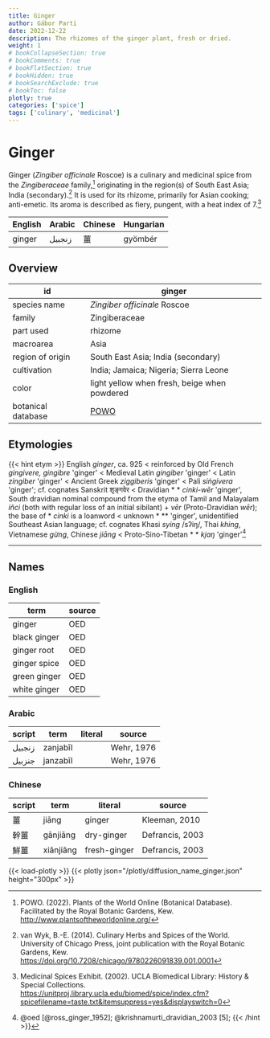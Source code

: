 ```yaml
---
title: Ginger
author: Gábor Parti
date: 2022-12-22
description: The rhizomes of the ginger plant, fresh or dried.
weight: 1
# bookCollapseSection: true
# bookComments: true
# bookFlatSection: true
# bookHidden: true
# bookSearchExclude: true
# bookToc: false
plotly: true
categories: ['spice']
tags: ['culinary', 'medicinal']
---
```


# Ginger

Ginger (*Zingiber officinale* Roscoe) is a culinary and medicinal spice from the *Zingiberaceae* family,[^powo] originating in the region(s) of South East Asia; India (secondary).[^van_wyk_culinary_2014] It is used for its rhizome, primarily for Asian cooking; anti-emetic. Its aroma is described as fiery, pungent, with a heat index of 7.[^ucla_medicinal_2002]

|English|Arabic|Chinese|Hungarian|
|-------|------|-------|---------|
| ginger|زنجبيل|   薑   | gyömbér |

## Overview

|        id        |                       ginger                      |
|------------------|---------------------------------------------------|
|   species name   |            *Zingiber officinale* Roscoe           |
|      family      |                   Zingiberaceae                   |
|     part used    |                      rhizome                      |
|     macroarea    |                        Asia                       |
| region of origin |         South East Asia; India (secondary)        |
|    cultivation   |       India; Jamaica; Nigeria; Sierra Leone       |
|       color      |    light yellow when fresh, beige when powdered   |
|botanical database|[POWO](https://powo.science.kew.org/taxon/798372-1)|

## Etymologies

{{< hint etym >}}
English *ginger*, ca. 925 < reinforced by Old French *gingivere, gingibre* 'ginger' < Medieval Latin *gingiber* 'ginger' < Latin *zingiber* 'ginger' < Ancient Greek *ziggiberis* 'ginger' < Pali *siṅgivera* 'ginger'; cf. cognates Sanskrit शृङ्गवेर < Dravidian * * *cinki-wēr* 'ginger', South dravidian nominal compound from the etyma of Tamil and Malayalam *iñci* (both with regular loss of an initial sibilant) + *vēr* (Proto-Dravidian *wēr*); the base of * *cinki* is a loanword < unknown * ** 'ginger', unidentified Southeast Asian language; cf. cognates Khasi *sying* /sʔiŋ/, Thai *khing*, Vietnamese *gừng*, Chinese *jiāng* < Proto-Sino-Tibetan * * *kjaŋ* 'ginger'[^1] 
 [^1]: @oed [@ross_ginger_1952]; @krishnamurti_dravidian_2003 [5];
{{< /hint >}}

***

## Names

### English

|    term    |source|
|------------|------|
|   ginger   |  OED |
|black ginger|  OED |
| ginger root|  OED |
|ginger spice|  OED |
|green ginger|  OED |
|white ginger|  OED |

### Arabic

|script|  term  |literal|  source  |
|------|--------|-------|----------|
|زنجبيل|zanjabīl|       |Wehr, 1976|
|جنزبيل|janzabīl|       |Wehr, 1976|

### Chinese

|script|   term  |   literal  |     source    |
|------|---------|------------|---------------|
|   薑  |  jiāng  |   ginger   | Kleeman, 2010 |
|  幹薑  | gānjiāng| dry-ginger |Defrancis, 2003|
|  鮮薑  |xiānjiāng|fresh-ginger|Defrancis, 2003|

{{< load-plotly >}}
{{< plotly json="/plotly/diffusion_name_ginger.json" height="300px" >}}

[^powo]: POWO. (2022). Plants of the World Online (Botanical Database). Facilitated by the Royal Botanic Gardens, Kew. http://www.plantsoftheworldonline.org/
[^van_wyk_culinary_2014]: van Wyk, B.-E. (2014). Culinary Herbs and Spices of the World. University of Chicago Press, joint publication with the Royal Botanic Gardens, Kew. https://doi.org/10.7208/chicago/9780226091839.001.0001
[^ucla_medicinal_2002]: Medicinal Spices Exhibit. (2002). UCLA Biomedical Library: History & Special Collections. https://unitproj.library.ucla.edu/biomed/spice/index.cfm?spicefilename=taste.txt&itemsuppress=yes&displayswitch=0

